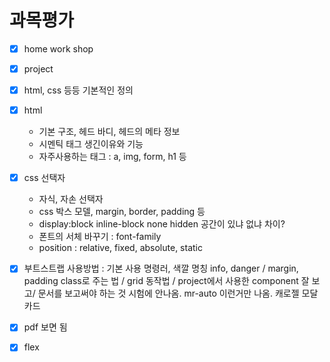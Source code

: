 # 과목평가

- [x] home work shop 
- [x] project
- [x] html, css 등등 기본적인 정의
- [x] html
  - 기본 구조, 헤드 바디, 헤드의 메타 정보
  - 시멘틱 태그 생긴이유와 기능
  - 자주사용하는 태그 : a, img, form, h1 등
- [x] css 선택자
  - 자식, 자손 선택자
  - css 박스 모델, margin, border, padding 등
  - display:block inline-block none hidden 공간이 있냐 없냐 차이?
  - 폰트의 서체 바꾸기 : font-family
  - position : relative, fixed, absolute, static
- [x] 부트스트랩 사용방법 : 기본 사용 명령러, 색깔 명칭 info, danger / margin, padding class로 주는 법 / grid 동작법 / project에서 사용한 component 잘 보고/ 문서를 보고써야 하는 것 시험에 안나옴. mr-auto 이런거만 나옴. 캐로젤 모달 카드
- [x] pdf 보면 됨

- [x] flex
